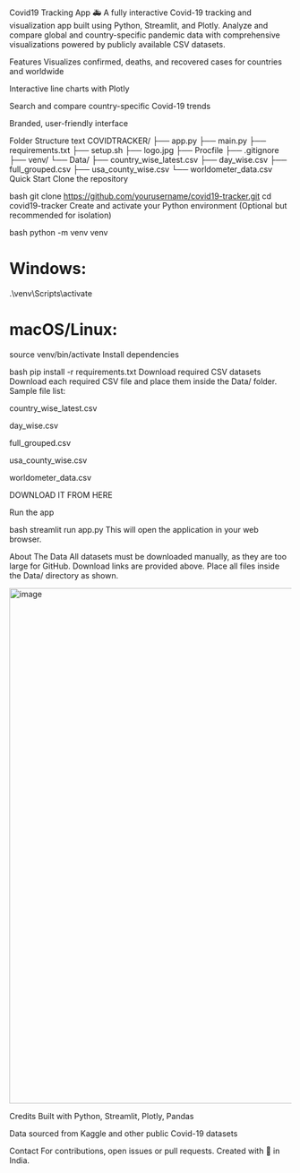 Covid19 Tracking App 🚑
A fully interactive Covid-19 tracking and visualization app built using Python, Streamlit, and Plotly. Analyze and compare global and country-specific pandemic data with comprehensive visualizations powered by publicly available CSV datasets.

Features
Visualizes confirmed, deaths, and recovered cases for countries and worldwide

Interactive line charts with Plotly

Search and compare country-specific Covid-19 trends

Branded, user-friendly interface

Folder Structure
text
COVIDTRACKER/
├── app.py
├── main.py
├── requirements.txt
├── setup.sh
├── logo.jpg
├── Procfile
├── .gitignore
├── venv/
└── Data/
    ├── country_wise_latest.csv
    ├── day_wise.csv
    ├── full_grouped.csv
    ├── usa_county_wise.csv
    └── worldometer_data.csv
Quick Start
Clone the repository

bash
git clone https://github.com/yourusername/covid19-tracker.git
cd covid19-tracker
Create and activate your Python environment
(Optional but recommended for isolation)

bash
python -m venv venv
# Windows:
.\venv\Scripts\activate
# macOS/Linux:
source venv/bin/activate
Install dependencies

bash
pip install -r requirements.txt
Download required CSV datasets
Download each required CSV file and place them inside the Data/ folder. Sample file list:
 

country_wise_latest.csv

day_wise.csv

full_grouped.csv

usa_county_wise.csv

worldometer_data.csv

DOWNLOAD IT FROM HERE

Run the app

bash
streamlit run app.py
This will open the application in your web browser.

About The Data
All datasets must be downloaded manually, as they are too large for GitHub. Download links are provided above.
Place all files inside the Data/ directory as shown.

<img width="1891" height="921" alt="image" src="https://github.com/user-attachments/assets/e202df33-2486-4441-a254-5918698cc758" />


Credits
Built with Python, Streamlit, Plotly, Pandas

Data sourced from Kaggle and other public Covid-19 datasets

Contact
For contributions, open issues or pull requests.
Created with 💖 in India.
